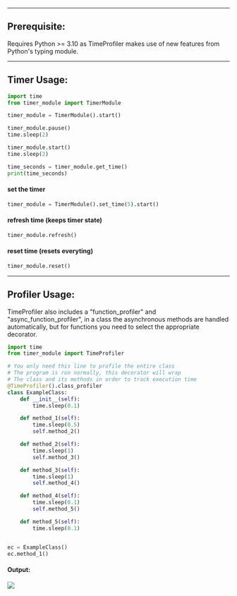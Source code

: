 ___
## Prerequisite:
Requires Python >= 3.10 as TimeProfiler makes use of new features from Python's typing module.

___
## Timer Usage:
```python
import time
from timer_module import TimerModule

timer_module = TimerModule().start()

timer_module.pause()
time.sleep(2)

timer_module.start()
time.sleep(2)

time_seconds = timer_module.get_time()
print(time_seconds)
```

#### set the timer
```python
timer_module = TimerModule().set_time(5).start()
```

#### refresh time (keeps timer state)
```python
timer_module.refresh()
```

#### reset time (resets everyting)
```python
timer_module.reset()
```

___
## Profiler Usage:
TimeProfiler also includes a "function_profiler" and "async_function_profiler", in a class the asynchronous methods are handled automatically, but for functions you need to select the appropriate decorator.

```python
import time
from timer_module import TimeProfiler

# You only need this line to profile the entire class 
# The program is run normally, this decorator will wrap 
# The class and its methods in order to track execution time
@TimeProfiler().class_profiler
class ExampleClass:
    def __init__(self):
        time.sleep(0.1)

    def method_1(self):
        time.sleep(0.5)
        self.method_2()

    def method_2(self):
        time.sleep(1)
        self.method_3()

    def method_3(self):
        time.sleep(1)
        self.method_4()

    def method_4(self):
        time.sleep(0.1)
        self.method_5()

    def method_5(self):
        time.sleep(0.1)


ec = ExampleClass()
ec.method_1()
```

#### Output:
![](https://github.com/syn-chromatic/timer-module/blob/main/examples/profiler_output.png)
